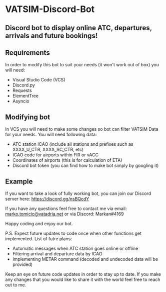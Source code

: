 # VATSIM-Discord-Bot
## Discord bot to display online ATC, departures, arrivals and future bookings!


## Requirements
In order to modify this bot to suit your needs (it won't work out of box) you will need:
* Visual Studio Code (VCS)
* Discord.py
* Requests
* ElementTree
* Asyncio

## Modifying bot
In VCS you will need to make some changes so bot can filter VATSIM Data for your needs. You will need following data:
* ATC station ICAO (include all stations and prefixes such as XXXX_U_CTR, XXXX_SC_CTR, etc)
* ICAO code for airports within FIR or vACC
* Coordinates of airports (this is for calculation of ETA)
* Discord bot token (you can find how to make bot simply by googling it)

## Example
If you want to take a look of fully working bot, you can join our Discord server here: https://discord.gg/nsBQcdY

If you have any questions feel free to contact me via email: marko.tomicic@vatadria.net or via Discord: Markan#4169

Happy coding and enjoy our bot. 

P.S. Expect future updates to code once when other functions get implemented.
List of futre plans:
- Automatic messages when ATC station goes online or offline
- Filtering arrival and departure data by ICAO
- Implementing METAR command (decoded and undecoded data will be provided)

Keep an eye on future code updates in order to stay up to date. If you make any changes that you would like to share it with the world feel free to reach out to me.
